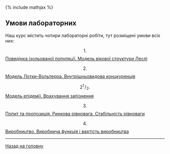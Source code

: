 <!--RELEASE-->

{% include mathjax %}

## Умови лабораторних

Наш курс містить чотири лабораторні робіти, тут розміщені умови всіх них:

$$1.$$ [Поведінка ізольованої популяції. Модель вікової структури Леслі](1.md)

$$2.$$ [Модель Лотки-Вольтерра. Внутрішньовидова концкуренція](2.md)

$$2^{1}\!/_{\!2}.$$ [Модель епідемії. Врахування запізнення](2.5.md)

$$3.$$ [Попит та пропозиція. Ринкова рівновага. Стабільність рівноваги](3.md)

$$4.$$ [Виробництво. Виробнича функція і вартість виробництва](4.md)

---

[Назад на головну](../../README.md)